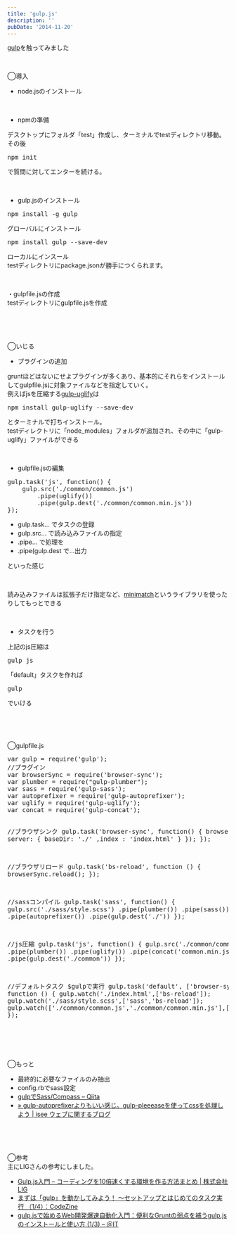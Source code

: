 ```yaml
---
title: 'gulp.js'
description: ''
pubDate: '2014-11-20'
---
```


<p><a href="http://gulpjs.com/">gulp</a>を触ってみました</p>
<p>&nbsp;</p>
<p>◯導入</p>
<ul>
<li>node.jsのインストール</li>
</ul>
<p>&nbsp;</p>
<ul>
<li>npmの準備</li>
</ul>
<p>デスクトップにフォルダ「test」作成し、ターミナルでtestディレクトリ移動。その後</p>
<pre class="brush: xml; title: ; notranslate" title="">npm init</pre>
<p>で質問に対してエンターを続ける。</p>
<p>&nbsp;</p>
<ul>
<li>gulp.jsのインストール</li>
</ul>
<pre class="brush: xml; title: ; notranslate" title="">npm install -g gulp</pre>
<p>グローバルにインストール</p>
<pre class="brush: xml; title: ; notranslate" title="">npm install gulp --save-dev</pre>
<p>ローカルにインスール<br>
testディレクトリにpackage.jsonが勝手につくられます。</p>
<p>&nbsp;</p>
<p>・gulpfile.jsの作成<br>
testディレクトリにgulpfile.jsを作成</p>
<p>&nbsp;<br>
&nbsp;<br>
&nbsp;</p>
<p>◯いじる</p>
<ul>
<li>プラグインの追加</li>
</ul>
<p>gruntほどはないにせよプラグインが多くあり、基本的にそれらをインストールしてgulpfile.jsに対象ファイルなどを指定していく。<br>
例えばjsを圧縮する<a href="https://www.npmjs.org/package/gulp-uglify">gulp-uglify</a>は</p>
<pre class="brush: xml; title: ; notranslate" title="">npm install gulp-uglify --save-dev</pre>
<p>とターミナルで打ちインストール。<br>
testディレクトリに「node_modules」フォルダが追加され、その中に「gulp-uglify」ファイルができる</p>
<p>&nbsp;</p>
<ul>
<li>gulpfile.jsの編集</li>
</ul>
<pre class="brush: jscript; title: ; notranslate" title="">gulp.task('js', function() {
    gulp.src('./common/common.js')
        .pipe(uglify())
        .pipe(gulp.dest('./common/common.min.js'))
});</pre>
<ul>
<li>gulp.task… でタスクの登録</li>
<li>gulp.src… で読み込みファイルの指定</li>
<li>.pipe… で処理を</li>
<li>.pipe(gulp.dest で…出力</li>
</ul>
<p>といった感じ</p>
<p>&nbsp;</p>
<p>読み込みファイルは拡張子だけ指定など、<a href="http://motemen.hatenablog.com/entry/2014/07/15/minimatch-cheat-sheet">minimatch</a>というライブラリを使ったりしてもっとできる</p>
<p>&nbsp;</p>
<ul>
<li>タスクを行う</li>
</ul>
<p>上記のjs圧縮は</p>
<pre class="brush: xml; title: ; notranslate" title="">gulp js</pre>
<p>「default」タスクを作れば</p>
<pre class="brush: xml; title: ; notranslate" title="">gulp</pre>
<p>でいける</p>
<p>&nbsp;<br>
&nbsp;<br>
&nbsp;</p>
<p>◯gulpfile.js</p>
<pre class="brush: jscript; title: ; notranslate" title="">var gulp = require('gulp');
//プラグイン
var browserSync = require('browser-sync');
var plumber = require("gulp-plumber");
var sass = require('gulp-sass');
var autoprefixer = require('gulp-autoprefixer');
var uglify = require('gulp-uglify');
var concat = require('gulp-concat');

//ブラウザシンク
gulp.task('browser-sync', function() {
browserSync({
server: {
baseDir: './'
,index : 'index.html'
}
});
});

//ブラウザリロード
gulp.task('bs-reload', function () {
browserSync.reload();
});

//sassコンパイル
gulp.task('sass', function() {
gulp.src('./sass/style.scss')
.pipe(plumber())
.pipe(sass())
.pipe(autoprefixer())
.pipe(gulp.dest('./'))
});

//js圧縮
gulp.task('js', function() {
gulp.src('./common/common.js')
.pipe(plumber())
.pipe(uglify())
.pipe(concat('common.min.js'))
.pipe(gulp.dest('./common'))
});

//デフォルトタスク $gulpで実行
gulp.task('default', ['browser-sync'], function () {
gulp.watch('./index.html',['bs-reload']);
gulp.watch('./sass/style.scss',['sass','bs-reload']);
gulp.watch(['./common/common.js','./common/common.min.js'],['js','bs-reload']);
});</pre>

<p>&nbsp;<br>
&nbsp;<br>
&nbsp;</p>
<p>◯もっと</p>
<ul>
<li>最終的に必要なファイルのみ抽出</li>
<li>config.rbでsass設定</li>
<li><a href="http://qiita.com/komeda/items/40a18a582e801f33f21a">gulpでSass/Compass – Qiita</a></li>
<li><a href="http://isee-web.net/?p=593">» gulp-autoprefixerよりもいい感じ。gulp-pleeeaseを使ってcssを処理しよう | isee ウェブに関するブログ</a></li>
</ul>
<p>&nbsp;<br>
&nbsp;<br>
&nbsp;</p>
<p>◯参考<br>
主にLIGさんの参考にしました。</p>
<ul>
<li><a href="http://liginc.co.jp/web/tutorial/117900">Gulp.js入門 – コーディングを10倍速くする環境を作る方法まとめ | 株式会社LIG</a></li>
<li><a href="http://codezine.jp/article/detail/7992">まずは「gulp」を動かしてみよう！ ～セットアップとはじめてのタスク実行 （1/4）：CodeZine</a></li>
<li><a href="http://www.atmarkit.co.jp/ait/articles/1408/19/news035.html">gulp.jsで始めるWeb開発爆速自動化入門：便利なGruntの弱点を補うgulp.jsのインストールと使い方 (1/3) – ＠IT</a></li>
</ul>

